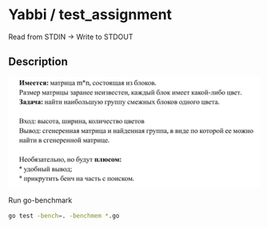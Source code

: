 # Yabbi / test_assignment 
Read from STDIN → Write to STDOUT
## Description
![alt text](screenshots/description.png)

Run go-benchmark

```bash
go test -bench=. -benchmem *.go
```